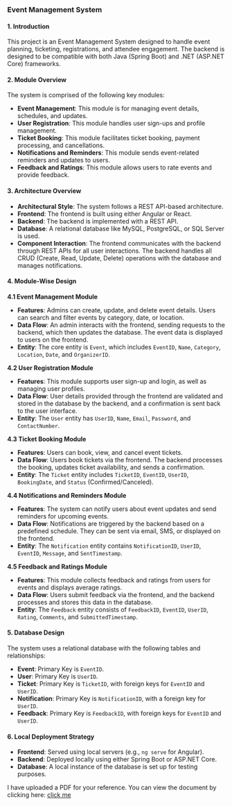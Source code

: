 ### Event Management System

#### 1. Introduction
This project is an Event Management System designed to handle event planning, ticketing, registrations, and attendee engagement. The backend is designed to be compatible with both Java (Spring Boot) and .NET (ASP.NET Core) frameworks.

#### 2. Module Overview
The system is comprised of the following key modules:
* **Event Management**: This module is for managing event details, schedules, and updates.
* **User Registration**: This module handles user sign-ups and profile management.
* **Ticket Booking**: This module facilitates ticket booking, payment processing, and cancellations.
* **Notifications and Reminders**: This module sends event-related reminders and updates to users.
* **Feedback and Ratings**: This module allows users to rate events and provide feedback.

#### 3. Architecture Overview
* **Architectural Style**: The system follows a REST API-based architecture.
* **Frontend**: The frontend is built using either Angular or React.
* **Backend**: The backend is implemented with a REST API.
* **Database**: A relational database like MySQL, PostgreSQL, or SQL Server is used.
* **Component Interaction**: The frontend communicates with the backend through REST APIs for all user interactions. The backend handles all CRUD (Create, Read, Update, Delete) operations with the database and manages notifications.

#### 4. Module-Wise Design

**4.1 Event Management Module**
* **Features**: Admins can create, update, and delete event details. Users can search and filter events by category, date, or location.
* **Data Flow**: An admin interacts with the frontend, sending requests to the backend, which then updates the database. The event data is displayed to users on the frontend.
* **Entity**: The core entity is `Event`, which includes `EventID`, `Name`, `Category`, `Location`, `Date`, and `OrganizerID`.

**4.2 User Registration Module**
* **Features**: This module supports user sign-up and login, as well as managing user profiles.
* **Data Flow**: User details provided through the frontend are validated and stored in the database by the backend, and a confirmation is sent back to the user interface.
* **Entity**: The `User` entity has `UserID`, `Name`, `Email`, `Password`, and `ContactNumber`.

**4.3 Ticket Booking Module**
* **Features**: Users can book, view, and cancel event tickets.
* **Data Flow**: Users book tickets via the frontend. The backend processes the booking, updates ticket availability, and sends a confirmation.
* **Entity**: The `Ticket` entity includes `TicketID`, `EventID`, `UserID`, `BookingDate`, and `Status` (Confirmed/Canceled).

**4.4 Notifications and Reminders Module**
* **Features**: The system can notify users about event updates and send reminders for upcoming events.
* **Data Flow**: Notifications are triggered by the backend based on a predefined schedule. They can be sent via email, SMS, or displayed on the frontend.
* **Entity**: The `Notification` entity contains `NotificationID`, `UserID`, `EventID`, `Message`, and `SentTimestamp`.

**4.5 Feedback and Ratings Module**
* **Features**: This module collects feedback and ratings from users for events and displays average ratings.
* **Data Flow**: Users submit feedback via the frontend, and the backend processes and stores this data in the database.
* **Entity**: The `Feedback` entity consists of `FeedbackID`, `EventID`, `UserID`, `Rating`, `Comments`, and `SubmittedTimestamp`.

#### 5. Database Design
The system uses a relational database with the following tables and relationships:
* **Event**: Primary Key is `EventID`.
* **User**: Primary Key is `UserID`.
* **Ticket**: Primary Key is `TicketID`, with foreign keys for `EventID` and `UserID`.
* **Notification**: Primary Key is `NotificationID`, with a foreign key for `UserID`.
* **Feedback**: Primary Key is `FeedbackID`, with foreign keys for `EventID` and `UserID`.

#### 6. Local Deployment Strategy
* **Frontend**: Served using local servers (e.g., `ng serve` for Angular).
* **Backend**: Deployed locally using either Spring Boot or ASP.NET Core.
* **Database**: A local instance of the database is set up for testing purposes.

I have uploaded a PDF for your reference. You can view the document by clicking here: [click me](EMF-master/Event%20Management%20System.pdf)
